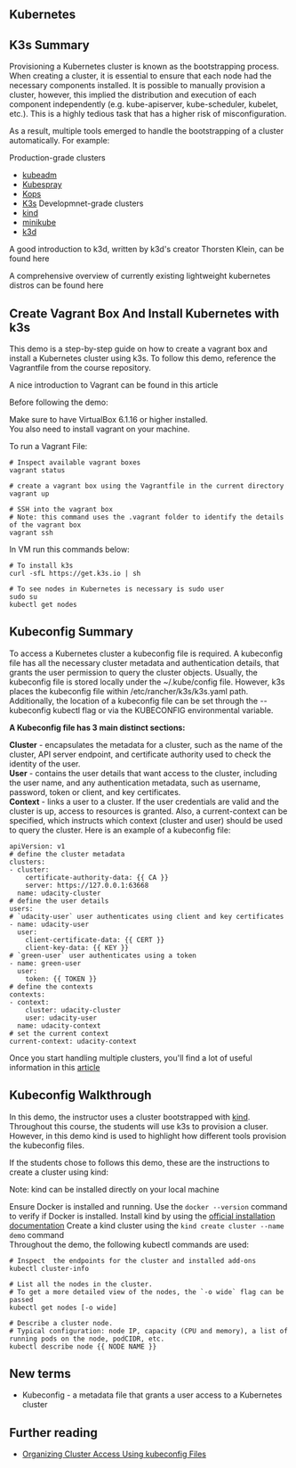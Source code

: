 
## Kubernetes
## K3s Summary
Provisioning a Kubernetes cluster is known as the bootstrapping process. When creating a cluster, it is essential to ensure that each node had the necessary components installed. It is possible to manually provision a cluster, however, this implied the distribution and execution of each component independently (e.g. kube-apiserver, kube-scheduler, kubelet, etc.). This is a highly tedious task that has a higher risk of misconfiguration.  

As a result, multiple tools emerged to handle the bootstrapping of a cluster automatically. For example:  

Production-grade clusters  
* [kubeadm](https://kubernetes.io/docs/setup/production-environment/tools/kubeadm/install-kubeadm/)
* [Kubespray](https://github.com/kubernetes-sigs/kubespray)
* [Kops](https://github.com/kubernetes/kops)
* [K3s](https://k3s.io/)
Developmnet-grade clusters  
* [kind](https://kind.sigs.k8s.io/docs/user/quick-start/)
* [minikube](https://minikube.sigs.k8s.io/docs/start/)
* [k3d](https://classroom.udacity.com/nanodegrees/nd064-1/parts/30cb07da-8fd4-4438-a209-b3457adb5d82/modules/7b21dfa4-aac8-4d24-82c5-65325e6dc691/lessons/d9fa86b3-301d-4966-86f8-a2f34a5a7ca3/concepts/link%20to%20https://k3d.io/)

A good introduction to k3d, written by k3d's creator Thorsten Klein, can be found here  

A comprehensive overview of currently existing lightweight kubernetes distros can be found here  

## Create Vagrant Box And Install Kubernetes with k3s  
This demo is a step-by-step guide on how to create a vagrant box and install a Kubernetes cluster using k3s. To follow this demo, reference the Vagrantfile from the course repository.  

A nice introduction to Vagrant can be found in this article  

Before following the demo:  

Make sure to have VirtualBox 6.1.16 or higher installed.  
You also need to install vagrant on your machine.  

To run a Vagrant File:
```
# Inspect available vagrant boxes 
vagrant status 

# create a vagrant box using the Vagrantfile in the current directory
vagrant up

# SSH into the vagrant box
# Note: this command uses the .vagrant folder to identify the details of the vagrant box
vagrant ssh
```
In VM run this commands below:
```
# To install k3s
curl -sfL https://get.k3s.io | sh

# To see nodes in Kubernetes is necessary is sudo user
sudo su 
kubectl get nodes
```
## Kubeconfig Summary
To access a Kubernetes cluster a kubeconfig file is required. A kubeconfig file has all the necessary cluster metadata and authentication details, that grants the user permission to query the cluster objects. Usually, the kubeconfig file is stored locally under the ~/.kube/config file. However, k3s places the kubeconfig file within /etc/rancher/k3s/k3s.yaml path. Additionally, the location of a kubeconfig file can be set through the --kubeconfig kubectl flag or via the KUBECONFIG environmental variable.  

**A Kubeconfig file has 3 main distinct sections:**  

**Cluster** - encapsulates the metadata for a cluster, such as the name of the cluster, API server endpoint, and certificate authority used to check the identity of the user.  
**User** - contains the user details that want access to the cluster, including the user name, and any authentication metadata, such as username, password, token or client, and key certificates.  
**Context** - links a user to a cluster. If the user credentials are valid and the cluster is up, access to resources is granted. Also, a current-context can be specified, which instructs which context (cluster and user) should be used to query the cluster.
Here is an example of a kubeconfig file:  
```
apiVersion: v1
# define the cluster metadata 
clusters:
- cluster:
    certificate-authority-data: {{ CA }}
    server: https://127.0.0.1:63668
  name: udacity-cluster
# define the user details 
users:
# `udacity-user` user authenticates using client and key certificates 
- name: udacity-user
  user:
    client-certificate-data: {{ CERT }}
    client-key-data: {{ KEY }}
# `green-user` user authenticates using a token
- name: green-user
  user:
    token: {{ TOKEN }}
# define the contexts 
contexts:
- context:
    cluster: udacity-cluster
    user: udacity-user
  name: udacity-context
# set the current context
current-context: udacity-context
```

Once you start handling multiple clusters, you'll find a lot of useful information in this [article](https://community.suse.com/posts/scheduled/cluster-this-is-your-admin-do-you-read)  

## Kubeconfig Walkthrough
In this demo, the instructor uses a cluster bootstrapped with [kind](https://kind.sigs.k8s.io/docs/user/quick-start/). Throughout this course, the students will use k3s to provision a cluser. However, in this demo kind is used to highlight how different tools provision the kubeconfig files.  

If the students chose to follows this demo, these are the instructions to create a cluster using kind:  

Note: kind can be installed directly on your local machine  

Ensure Docker is installed and running. Use the `docker --version` command to verify if Docker is installed.
Install kind by using the [official installation documentation](https://kind.sigs.k8s.io/docs/user/quick-start/#installation)
Create a kind cluster using the `kind create cluster --name demo` command  
Throughout the demo, the following kubectl commands are used:  
```
# Inspect  the endpoints for the cluster and installed add-ons 
kubectl cluster-info

# List all the nodes in the cluster. 
# To get a more detailed view of the nodes, the `-o wide` flag can be passed
kubectl get nodes [-o wide] 

# Describe a cluster node.
# Typical configuration: node IP, capacity (CPU and memory), a list of running pods on the node, podCIDR, etc.
kubectl describe node {{ NODE NAME }}
```
## New terms
* Kubeconfig - a metadata file that grants a user access to a Kubernetes cluster
## Further reading
* [Organizing Cluster Access Using kubeconfig Files](https://kubernetes.io/docs/concepts/configuration/organize-cluster-access-kubeconfig/)